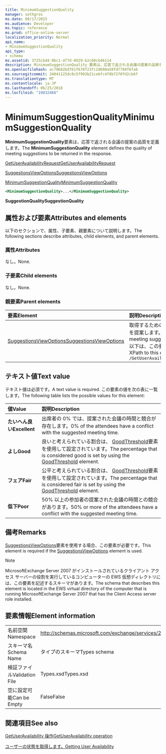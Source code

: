 ```yaml
---
title: MinimumSuggestionQuality
manager: sethgros
ms.date: 09/17/2015
ms.audience: Developer
ms.topic: reference
ms.prod: office-online-server
localization_priority: Normal
api_name:
- MinimumSuggestionQuality
api_type:
- schema
ms.assetid: 3725cbd4-9bc1-4f7d-8929-b2c68cb46114
description: MinimumSuggestionQuality 要素は、応答で返される会議の提案の品質を定義します。
ms.openlocfilehash: ac79682bd761f678f23fc2d698a50fd7704f6fab
ms.sourcegitcommit: 34041125dc8c5f993b21cebfc4f8b72f0fd2cb6f
ms.translationtype: MT
ms.contentlocale: ja-JP
ms.lasthandoff: 06/25/2018
ms.locfileid: "19832468"
---
```

# <a name="minimumsuggestionquality"></a><span data-ttu-id="52077-103">MinimumSuggestionQuality</span><span class="sxs-lookup"><span data-stu-id="52077-103">MinimumSuggestionQuality</span></span>

<span data-ttu-id="52077-104">**MinimumSuggestionQuality**要素は、応答で返される会議の提案の品質を定義します。</span><span class="sxs-lookup"><span data-stu-id="52077-104">The **MinimumSuggestionQuality** element defines the quality of meeting suggestions to be returned in the response.</span></span> 
  
[<span data-ttu-id="52077-105">GetUserAvailabilityRequest</span><span class="sxs-lookup"><span data-stu-id="52077-105">GetUserAvailabilityRequest</span></span>](getuseravailabilityrequest.md)
  
[<span data-ttu-id="52077-106">SuggestionsViewOptions</span><span class="sxs-lookup"><span data-stu-id="52077-106">SuggestionsViewOptions</span></span>](suggestionsviewoptions.md)
  
[<span data-ttu-id="52077-107">MinimumSuggestionQuality</span><span class="sxs-lookup"><span data-stu-id="52077-107">MinimumSuggestionQuality</span></span>](minimumsuggestionquality.md)
  
```xml
<MinimumSuggestionQuality>...</MinimumSuggestionQuality>
```

 <span data-ttu-id="52077-108">**SuggestionQuality**</span><span class="sxs-lookup"><span data-stu-id="52077-108">**SuggestionQuality**</span></span>
## <a name="attributes-and-elements"></a><span data-ttu-id="52077-109">属性および要素</span><span class="sxs-lookup"><span data-stu-id="52077-109">Attributes and elements</span></span>

<span data-ttu-id="52077-110">以下のセクションで、属性、子要素、親要素について説明します。</span><span class="sxs-lookup"><span data-stu-id="52077-110">The following sections describe attributes, child elements, and parent elements.</span></span>
  
### <a name="attributes"></a><span data-ttu-id="52077-111">属性</span><span class="sxs-lookup"><span data-stu-id="52077-111">Attributes</span></span>

<span data-ttu-id="52077-112">なし。</span><span class="sxs-lookup"><span data-stu-id="52077-112">None.</span></span>
  
### <a name="child-elements"></a><span data-ttu-id="52077-113">子要素</span><span class="sxs-lookup"><span data-stu-id="52077-113">Child elements</span></span>

<span data-ttu-id="52077-114">なし。</span><span class="sxs-lookup"><span data-stu-id="52077-114">None.</span></span>
  
### <a name="parent-elements"></a><span data-ttu-id="52077-115">親要素</span><span class="sxs-lookup"><span data-stu-id="52077-115">Parent elements</span></span>

|<span data-ttu-id="52077-116">**要素**</span><span class="sxs-lookup"><span data-stu-id="52077-116">**Element**</span></span>|<span data-ttu-id="52077-117">**説明**</span><span class="sxs-lookup"><span data-stu-id="52077-117">**Description**</span></span>|
|:-----|:-----|
|[<span data-ttu-id="52077-118">SuggestionsViewOptions</span><span class="sxs-lookup"><span data-stu-id="52077-118">SuggestionsViewOptions</span></span>](suggestionsviewoptions.md) <br/> |<span data-ttu-id="52077-119">取得するためのオプションが含まれています会議の情報を提案します。</span><span class="sxs-lookup"><span data-stu-id="52077-119">Contains the options for obtaining meeting suggestion information.</span></span>  <br/> <span data-ttu-id="52077-120">以下は、この要素の XPath です。</span><span class="sxs-lookup"><span data-stu-id="52077-120">The following is the XPath to this element:</span></span>  <br/>  `/GetUserAvailabilityRequest/SuggestionViewOptions` <br/> |
   
## <a name="text-value"></a><span data-ttu-id="52077-121">テキスト値</span><span class="sxs-lookup"><span data-stu-id="52077-121">Text value</span></span>

<span data-ttu-id="52077-122">テキスト値は必須です。</span><span class="sxs-lookup"><span data-stu-id="52077-122">A text value is required.</span></span> <span data-ttu-id="52077-123">この要素の値を次の表に一覧します。</span><span class="sxs-lookup"><span data-stu-id="52077-123">The following table lists the possible values for this element:</span></span>
  
|<span data-ttu-id="52077-124">**値**</span><span class="sxs-lookup"><span data-stu-id="52077-124">**Value**</span></span>|<span data-ttu-id="52077-125">**説明**</span><span class="sxs-lookup"><span data-stu-id="52077-125">**Description**</span></span>|
|:-----|:-----|
|<span data-ttu-id="52077-126">**たいへん良い**</span><span class="sxs-lookup"><span data-stu-id="52077-126">**Excellent**</span></span> <br/> |<span data-ttu-id="52077-127">出席者の 0% では、提案された会議の時間と競合が存在します。</span><span class="sxs-lookup"><span data-stu-id="52077-127">0% of the attendees have a conflict with the suggested meeting time.</span></span>  <br/> |
|<span data-ttu-id="52077-128">**よし**</span><span class="sxs-lookup"><span data-stu-id="52077-128">**Good**</span></span> <br/> |<span data-ttu-id="52077-129">良いと考えられている割合は、 [GoodThreshold](goodthreshold.md)要素を使用して設定されています。</span><span class="sxs-lookup"><span data-stu-id="52077-129">The percentage that is considered good is set by using the [GoodThreshold](goodthreshold.md) element.</span></span>  <br/> |
|<span data-ttu-id="52077-130">**フェア**</span><span class="sxs-lookup"><span data-stu-id="52077-130">**Fair**</span></span> <br/> |<span data-ttu-id="52077-131">公平と考えられている割合は、 [GoodThreshold](goodthreshold.md)要素を使用して設定されています。</span><span class="sxs-lookup"><span data-stu-id="52077-131">The percentage that is considered fair is set by using the [GoodThreshold](goodthreshold.md) element.</span></span>  <br/> |
|<span data-ttu-id="52077-132">**低下**</span><span class="sxs-lookup"><span data-stu-id="52077-132">**Poor**</span></span> <br/> |<span data-ttu-id="52077-133">50% 以上の参加者の提案された会議の時間との競合があります。</span><span class="sxs-lookup"><span data-stu-id="52077-133">50% or more of the attendees have a conflict with the suggested meeting time.</span></span>  <br/> |
   
## <a name="remarks"></a><span data-ttu-id="52077-134">備考</span><span class="sxs-lookup"><span data-stu-id="52077-134">Remarks</span></span>

<span data-ttu-id="52077-135">[SuggestionsViewOptions](suggestionsviewoptions.md)要素を使用する場合、この要素が必要です。</span><span class="sxs-lookup"><span data-stu-id="52077-135">This element is required if the [SuggestionsViewOptions](suggestionsviewoptions.md) element is used.</span></span> 
  
> [!NOTE]
> <span data-ttu-id="52077-136">MicrosoftExchange Server 2007 がインストールされているクライアント アクセス サーバーの役割を実行しているコンピューターの EWS 仮想ディレクトリには、この要素を記述するスキーマがあります。</span><span class="sxs-lookup"><span data-stu-id="52077-136">The schema that describes this element is located in the EWS virtual directory of the computer that is running MicrosoftExchange Server 2007 that has the Client Access server role installed.</span></span> 
  
## <a name="element-information"></a><span data-ttu-id="52077-137">要素情報</span><span class="sxs-lookup"><span data-stu-id="52077-137">Element information</span></span>

|||
|:-----|:-----|
|<span data-ttu-id="52077-138">名前空間</span><span class="sxs-lookup"><span data-stu-id="52077-138">Namespace</span></span>  <br/> |http://schemas.microsoft.com/exchange/services/2006/types  <br/> |
|<span data-ttu-id="52077-139">スキーマ名</span><span class="sxs-lookup"><span data-stu-id="52077-139">Schema Name</span></span>  <br/> |<span data-ttu-id="52077-140">タイプのスキーマ</span><span class="sxs-lookup"><span data-stu-id="52077-140">Types schema</span></span>  <br/> |
|<span data-ttu-id="52077-141">検証ファイル</span><span class="sxs-lookup"><span data-stu-id="52077-141">Validation File</span></span>  <br/> |<span data-ttu-id="52077-142">Types.xsd</span><span class="sxs-lookup"><span data-stu-id="52077-142">Types.xsd</span></span>  <br/> |
|<span data-ttu-id="52077-143">空に設定可能</span><span class="sxs-lookup"><span data-stu-id="52077-143">Can be Empty</span></span>  <br/> |<span data-ttu-id="52077-144">False</span><span class="sxs-lookup"><span data-stu-id="52077-144">False</span></span>  <br/> |
   
## <a name="see-also"></a><span data-ttu-id="52077-145">関連項目</span><span class="sxs-lookup"><span data-stu-id="52077-145">See also</span></span>



[<span data-ttu-id="52077-146">GetUserAvailability 操作</span><span class="sxs-lookup"><span data-stu-id="52077-146">GetUserAvailability operation</span></span>](getuseravailability-operation.md)


[<span data-ttu-id="52077-147">ユーザーの状態を取得します。</span><span class="sxs-lookup"><span data-stu-id="52077-147">Getting User Availability</span></span>](http://msdn.microsoft.com/library/d4133fcb-9b0f-4e6b-aadf-a389da83516a%28Office.15%29.aspx)

